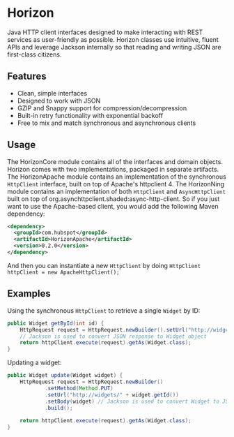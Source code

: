 # Horizon

Java HTTP client interfaces designed to make interacting with REST services as user-friendly as possible. Horizon classes use intuitive, fluent APIs and leverage Jackson internally so that reading and writing JSON are first-class citizens.

## Features
- Clean, simple interfaces
- Designed to work with JSON
- GZIP and Snappy support for compression/decompression
- Built-in retry functionality with exponential backoff
- Free to mix and match synchronous and asynchronous clients

## Usage

The HorizonCore module contains all of the interfaces and domain objects. Horizon comes with two implementations, packaged in separate artifacts. The HorizonApache module contains an implementation of the synchronous `HttpClient` interface, built on top of Apache's httpclient 4. The HorizonNing module contains an implementation of both `HttpClient` and `AsyncHttpClient` built on top of org.asynchttpclient.shaded:async-http-client. So if you just want to use the Apache-based client, you would add the following Maven dependency:

```xml
<dependency>
  <groupId>com.hubspot</groupId>
  <artifactId>HorizonApache</artifactId>
  <version>0.2.0</version>
</dependency>
```

And then you can instantiate a new `HttpClient` by doing `HttpClient httpClient = new ApacheHttpClient();`

## Examples

Using the synchronous `HttpClient` to retrieve a single `Widget` by ID:

```java
public Widget getById(int id) {
    HttpRequest request = HttpRequest.newBuilder().setUrl("http://widgets/" + id).build();
    // Jackson is used to convert JSON response to Widget object
    return httpClient.execute(request).getAs(Widget.class);
}
```

Updating a widget:

```java
public Widget update(Widget widget) {
    HttpRequest request = HttpRequest.newBuilder()
            .setMethod(Method.PUT)
            .setUrl("http://widgets/" + widget.getId())
            .setBody(widget) // Jackson is used to convert Widget to JSON
            .build();
    
    return httpClient.execute(request).getAs(Widget.class);
}
```
